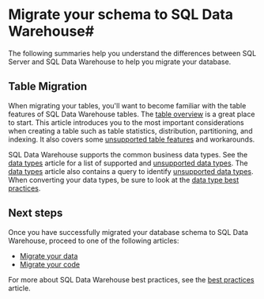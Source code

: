 <properties
   pageTitle="Migrate your schema to SQL Data Warehouse | Microsoft Azure"
   description="Tips for migrating your schema to Azure SQL Data Warehouse for developing solutions."
   services="sql-data-warehouse"
   documentationCenter="NA"
   authors="jrowlandjones"
   manager="barbkess"
   editor=""/>

<tags
   ms.service="sql-data-warehouse"
   ms.devlang="NA"
   ms.topic="article"
   ms.tgt_pltfrm="NA"
   ms.workload="data-services"
   ms.date="08/25/2016"
   ms.author="jrj;barbkess;sonyama"/>

# Migrate your schema to SQL Data Warehouse#

The following summaries help you understand the differences between SQL Server and SQL Data Warehouse to help you migrate your database.

## Table Migration

When migrating your tables, you'll want to become familiar with the table features of SQL Data Warehouse tables.  The [table overview][] is a great place to start.  This article introduces you to the most important considerations when creating a table such as table statistics, distribution, partitioning, and indexing.  It also covers some [unsupported table features][] and workarounds.

SQL Data Warehouse supports the common business data types.  See the [data types][] article for a list of supported and [unsupported data types][].  The [data types][] article also contains a query to identify [unsupported data types][].  When converting your data types, be sure to look at the [data type best practices][].

## Next steps
Once you have successfully migrated your database schema to SQL Data Warehouse, proceed to one of the following articles:

- [Migrate your data][]
- [Migrate your code][]

For more about SQL Data Warehouse best practices, see the [best practices][] article.

<!--Image references-->

<!--Article references-->
[Migrate your code]: ./sql-data-warehouse-migrate-code.md
[Migrate your data]: ./sql-data-warehouse-migrate-data.md
[best practices]: ./sql-data-warehouse-best-practices.md
[table overview]: ./sql-data-warehouse-tables-overview.md
[unsupported table features]: ./sql-data-warehouse-tables-overview.md#unsupported-table-features
[data types]: ./sql-data-warehouse-tables-data-types.md
[unsupported data types]: ./sql-data-warehouse-tables-data-types.md#unsupported-data-types
[data type best practices]: ./sql-data-warehouse-tables-data-types.md#data-type-best-practices

<!--MSDN references-->


<!--Other Web references-->
